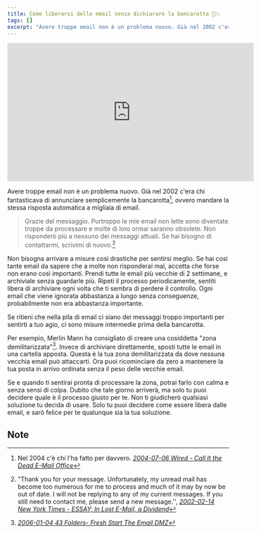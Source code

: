 ```yaml
---
title: Come liberarsi delle email senza dichiarare la bancarotta 📧📉
tags: []
excerpt: "Avere troppe email non è un problema nuovo. Già nel 2002 c'era chi fantasticava di annunciare semplicemente la bancarotta, ovvero mandare la stessa risposta automatica a migliaia di email."
---
```


<iframe width="560" height="315" src="https://www.youtube.com/embed/EHGhj7VUbJY?si=w6eNu0UVi0R7PYlf" title="YouTube video player" frameborder="0" allow="accelerometer; autoplay; clipboard-write; encrypted-media; gyroscope; picture-in-picture; web-share" referrerpolicy="strict-origin-when-cross-origin" allowfullscreen></iframe>

Avere troppe email non è un problema nuovo. 
Già nel 2002 c'era chi fantasticava di annunciare semplicemente la bancarotta[^wired-dead-email], ovvero mandare la stessa risposta automatica a migliaia di email.

> Grazie del messaggio.
> Purtroppo le mie email non lette sono diventate troppe da processare e molte di loro ormai saranno obsolete.
> Non risponderò più a nessuno dei messaggi attuali.
> Se hai bisogno di contattarmi, scrivimi di nuovo.[^in-lost-email]

[^in-lost-email]: "Thank you for your message. Unfortunately, my unread mail has become too numerous for me to process and much of it may by now be out of date. I will not be replying to any of my current messages. If you still need to contact me, please send a new message.'', *[2002-02-14 New York Times - ESSAY; In Lost E-Mail, a Dividend](https://www.nytimes.com/2002/02/14/technology/essay-in-lost-e-mail-a-dividend.html)*

[^wired-dead-email]: Nel 2004 c'è chi l'ha fatto per davvero. *[2004-07-06 Wired - Call It the Dead E-Mail Office](https://www.wired.com/2004/06/call-it-the-dead-e-mail-office/)*

Non bisogna arrivare a misure così drastiche per sentirsi meglio.
Se hai così tante email da sapere che a molte non risponderai mai, accetta che forse non erano così importanti.
Prendi tutte le email più vecchie di 2 settimane, e archiviale senza guardarle più.
Ripeti il processo periodicamente, sentiti libera di archiviare ogni volta che ti sembra di perdere il controllo.
Ogni email che viene ignorata abbastanza a lungo senza conseguenze, probabilmente non era abbastanza importante.

[^outlook-auto-archive]: In Outlook si può anche [impostare l'archiviazione automatica periodica in un file pst](https://support.microsoft.com/it-it/office/archiviare-automaticamente-gli-elementi-meno-recenti-25f44f07-9b80-4107-841c-41dc38296667).

Se ritieni che nella pila di email ci siano dei messaggi troppo importanti per sentirti a tuo agio, ci sono misure intermedie prima della bancarotta.

Per esempio, Merlin Mann ha consigliato di creare una cosiddetta "zona demilitarizzata"[^merlin-mann-dmz]. 
Invece di archiviare direttamente, sposti tutte le email in una cartella apposta.
Questa è la tua zona demilitarizzata da dove nessuna vecchia email può attaccarti.
Ora puoi ricominciare da zero a mantenere la tua posta in arrivo ordinata senza il peso delle vecchie email.


[^merlin-mann-dmz]:*[2006-01-04 43 Folders- Fresh Start The Email DMZ](https://www.43folders.com/node/47453/319492)*

Se e quando ti sentirai pronta di processare la zona, potrai farlo con calma e senza sensi di colpa.
Dubito che tale giorno arriverà, ma solo tu puoi decidere quale è il processo giusto per te.
Non ti giudicherò qualsiasi soluzione tu decida di usare.
Solo tu puoi decidere come essere libera dalle email, e sarò felice per te qualunque sia la tua soluzione.

## Note
